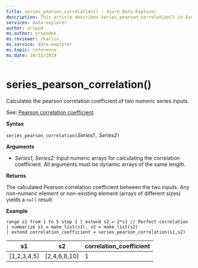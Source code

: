```yaml
---
title: series_pearson_correlation() - Azure Data Explorer
description: This article describes series_pearson_correlation() in Azure Data Explorer.
services: data-explorer
author: orspod
ms.author: orspodek
ms.reviewer: rkarlin
ms.service: data-explorer
ms.topic: reference
ms.date: 10/31/2019
---
```

# series_pearson_correlation()

Calculates the pearson correlation coefficient of two numeric series inputs.

See: [Pearson correlation coefficient](https://en.wikipedia.org/wiki/Pearson_correlation_coefficient).

**Syntax**

`series_pearson_correlation(`*Series1*`,` *Series2*`)`

**Arguments**

* *Series1, Series2*: Input numeric arrays for calculating the correlation coefficient. All arguments must be dynamic arrays of the same length. 

**Returns**

The calculated Pearson correlation coefficient between the two inputs. Any non-numeric element or non-existing element (arrays of different sizes) yields a `null` result.

**Example**

<!-- csl: https://help.kusto.windows.net:443/Samples -->
```kusto
range s1 from 1 to 5 step 1 | extend s2 = 2*s1 // Perfect correlation
| summarize s1 = make_list(s1), s2 = make_list(s2)
| extend correlation_coefficient = series_pearson_correlation(s1,s2)
```

|s1|s2|correlation_coefficient|
|---|---|---|
|[1,2,3,4,5]|[2,4,6,8,10]|1|
